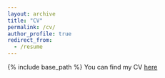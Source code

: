 ```yaml
---
layout: archive
title: "CV"
permalink: /cv/
author_profile: true
redirect_from:
  - /resume
---
```


{% include base_path %}
You can find my CV [here](http://pranjalrs.github.io/files/CV_2pages.pdf)
